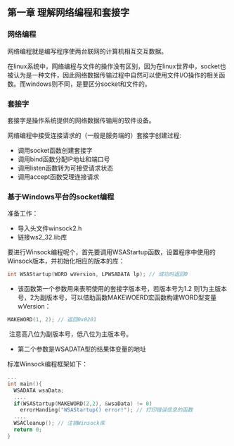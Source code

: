 ## 第一章 理解网络编程和套接字

### 网络编程

网络编程就是编写程序使两台联网的计算机相互交互数据。

在linux系统中，网络编程与文件的操作没有区别，因为在linux世界中，socket也被认为是一种文件，因此网络数据传输过程中自然可以使用文件I/O操作的相关函数。而windows则不同，是要区分socket和文件的。

### 套接字

套接字是操作系统提供的网络数据传输用的软件设备。

网络编程中接受连接请求的（一般是服务端的）套接字创建过程:

- 调用socket函数创建套接字
- 调用bind函数分配IP地址和端口号
- 调用listen函数转为可接受请求状态
- 调用accept函数受理连接请求

### 基于Windows平台的socket编程

准备工作：

- 导入头文件winsock2.h
- 链接ws2_32.lib库

要进行Winsock编程呢个，首先要调用WSAStartup函数，设置程序中使用的Winsock版本，并初始化相应的版本的库：

```c
int WSAStartup(WORD wVersion, LPWSADATA lp); // 成功时返回0
```

- 该函数第一个参数用来表明使用的套接字版本号，若版本号为1.2 则1为主版本号，2为副版本号，可以借助函数MAKEWOERD宏函数构建WORD型变量wVersion：

```c
MAKEWORD(1, 2); // 返回0x0201
```

​    注意高八位为副版本号，低八位为主版本号。

- 第二个参数是WSADATA型的结果体变量的地址

标准Winsock编程框架如下：

```c
...
int main(){
  WSADATA wsaData;
  ....
  if(WSAStartup(MAKEWORD(2,2), &wsaData) != 0)
    errorHanding("WSAStartup() error!"); // 打印错误信息的函数
  ....
  WSACleanup(); // 注销Winsock库
  return 0;
}
```







